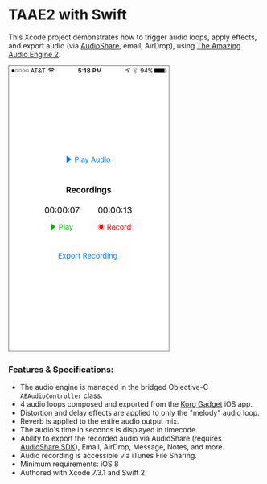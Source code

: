 # TAAE2 with Swift

This Xcode project demonstrates how to trigger audio loops, apply effects, and export audio (via [AudioShare](https://github.com/lijon/AudioShareSDK), email, AirDrop), using [The Amazing Audio Engine 2](https://github.com/TheAmazingAudioEngine/TheAmazingAudioEngine2).

<img src="assets/screenshot.png" width="320" height="568" alt="Screenshot for TAAE2 app." />

### Features & Specifications:

* The audio engine is managed in the bridged Objective-C `AEAudioController` class.
* 4 audio loops composed and exported from the [Korg Gadget](https://itunes.apple.com/us/app/korg-gadget/id791077159?mt=8&at=10l3KX&ct=github-gadget) iOS app.
* Distortion and delay effects are applied to only the "melody" audio loop.
* Reverb is applied to the entire audio output mix.
* The audio's time in seconds is displayed in timecode.
* Ability to export the recorded audio via AudioShare (requires [AudioShare SDK](https://github.com/lijon/AudioShareSDK)), Email, AirDrop, Message, Notes, and more.
* Audio recording is accessible via iTunes File Sharing.
* Minimum requirements: iOS 8
* Authored with Xcode 7.3.1 and Swift 2.
